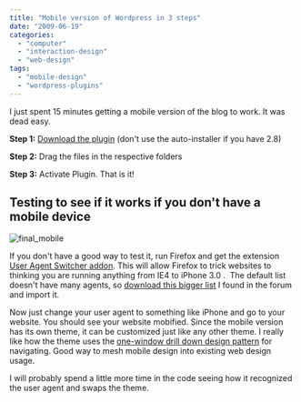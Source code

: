```yaml
---
title: "Mobile version of Wordpress in 3 steps"
date: "2009-06-19"
categories: 
  - "computer"
  - "interaction-design"
  - "web-design"
tags: 
  - "mobile-design"
  - "wordpress-plugins"
---
```


I just spent 15 minutes getting a mobile version of the blog to work. It was dead easy.

**Step 1:** [Download the plugin](http://wordpress.org/extend/plugins/wordpress-mobile-edition/) (don't use the auto-installer if you have 2.8)

**Step 2:** Drag the files in the respective folders 

**Step 3:** Activate Plugin. That is it!

## Testing to see if it works if you don't have a mobile device

![final_mobile](/images/final_mobile.gif "final_mobile")

If you don't have a good way to test it, run Firefox and get the extension [User Agent Switcher addon](https://addons.mozilla.org/en-US/firefox/addon/59). This will allow Firefox to trick websites to thinking you are running anything from IE4 to iPhone 3.0 .  The default list doesn't have many agents, so [download this bigger list](/data/switcher.xml) I found in the forum and import it.

Now just change your user agent to something like iPhone and go to your website. You should see your website mobified. Since the mobile version has its own theme, it can be customized just like any other theme. I really like how the theme uses the [one-window drill down design pattern](http://designinginterfaces.com/One-Window_Drilldown) for navigating. Good way to mesh mobile design into existing web design usage.

I will probably spend a little more time in the code seeing how it recognized the user agent and swaps the theme.
